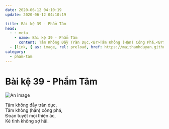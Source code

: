 ```yaml
---
date: 2020-06-12 04:10:19
update: 2020-06-12 04:10:19

title: Bài kệ 39 - Phẩm Tâm
head:
  - - meta
    - name: Bài kệ 39 - Phẩm Tâm
      content: Tâm Không Đầy Tràn Dục,<Br>Tâm Không (Hận) Công Phá,<Br>Ðoạn Tuyệt Mọi Thiện Ác,<Br>Kẻ Tỉnh Không Sợ Hãi.<Br>
  - [link, { as: image, rel: preload, href: https://maithanhduyan.github.io/kinh-phap-cu/img/pham-tam/pham-tam-039.jpg }]
category:
  - pham-tam
---
```


# Bài kệ 39 - Phẩm Tâm

![An image](/img/pham-tam/pham-tam-039.jpg)

Tâm không đầy tràn dục,<br>Tâm không (hận) công phá,<br>Ðoạn tuyệt mọi thiện ác,<br>Kẻ tỉnh không sợ hãi.<br>
